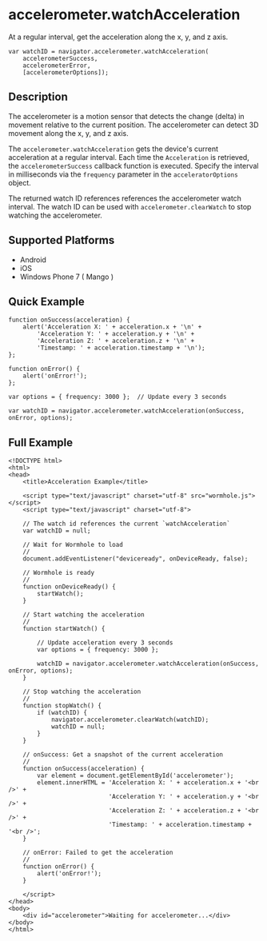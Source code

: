 accelerometer.watchAcceleration
===============================

At a regular interval, get the acceleration along the x, y, and z axis.

	var watchID = navigator.accelerometer.watchAcceleration(
		accelerometerSuccess,
		accelerometerError,
		[accelerometerOptions]);

Description
-----------

The accelerometer is a motion sensor that detects the change (delta) in movement relative to the current position. The accelerometer can detect 3D movement along the x, y, and z axis.

The `accelerometer.watchAcceleration` gets the device's current acceleration at a regular interval. Each time the `Acceleration` is retrieved, the `accelerometerSuccess` callback function is executed. Specify the interval in milliseconds via the `frequency` parameter in the `acceleratorOptions` object.

The returned watch ID references references the accelerometer watch interval. The watch ID can be used with `accelerometer.clearWatch` to stop watching the accelerometer.

Supported Platforms
-------------------

- Android
- iOS
- Windows Phone 7 ( Mango )

Quick Example
-------------

	function onSuccess(acceleration) {
		alert('Acceleration X: ' + acceleration.x + '\n' +
			'Acceleration Y: ' + acceleration.y + '\n' +
			'Acceleration Z: ' + acceleration.z + '\n' +
			'Timestamp: ' + acceleration.timestamp + '\n');
	};

	function onError() {
		alert('onError!');
	};

	var options = { frequency: 3000 };  // Update every 3 seconds

	var watchID = navigator.accelerometer.watchAcceleration(onSuccess, onError, options);

Full Example
------------

	<!DOCTYPE html>
	<html>
	<head>
		<title>Acceleration Example</title>

		<script type="text/javascript" charset="utf-8" src="wormhole.js"></script>
		<script type="text/javascript" charset="utf-8">

		// The watch id references the current `watchAcceleration`
		var watchID = null;

		// Wait for Wormhole to load
		//
		document.addEventListener("deviceready", onDeviceReady, false);

		// Wormhole is ready
		//
		function onDeviceReady() {
			startWatch();
		}

		// Start watching the acceleration
		//
		function startWatch() {

			// Update acceleration every 3 seconds
			var options = { frequency: 3000 };

			watchID = navigator.accelerometer.watchAcceleration(onSuccess, onError, options);
		}

		// Stop watching the acceleration
		//
		function stopWatch() {
			if (watchID) {
				navigator.accelerometer.clearWatch(watchID);
				watchID = null;
			}
		}

		// onSuccess: Get a snapshot of the current acceleration
		//
		function onSuccess(acceleration) {
			var element = document.getElementById('accelerometer');
			element.innerHTML = 'Acceleration X: ' + acceleration.x + '<br />' +
								'Acceleration Y: ' + acceleration.y + '<br />' +
								'Acceleration Z: ' + acceleration.z + '<br />' +
								'Timestamp: ' + acceleration.timestamp + '<br />';
		}

		// onError: Failed to get the acceleration
		//
		function onError() {
			alert('onError!');
		}

		</script>
	</head>
	<body>
		<div id="accelerometer">Waiting for accelerometer...</div>
	</body>
	</html>
